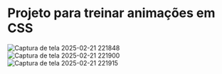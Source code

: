 # Projeto para treinar animações em CSS
![Captura de tela 2025-02-21 221848](https://github.com/user-attachments/assets/c77060cf-f230-4c2a-9999-b33cc9696bf1)
![Captura de tela 2025-02-21 221900](https://github.com/user-attachments/assets/117e5991-b96e-4176-afa5-5d8733516fd1)
![Captura de tela 2025-02-21 221915](https://github.com/user-attachments/assets/9bef4f38-28e4-4555-af89-75a6bd199332)
